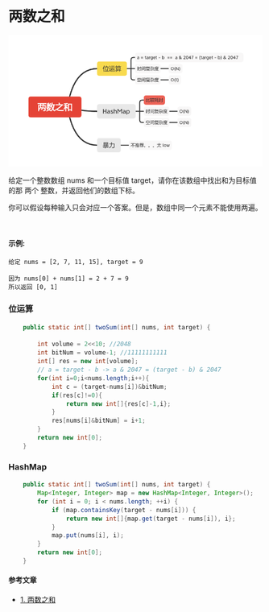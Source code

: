两数之和
======

![image_twoSum](../images/lc-hashtable/image_twoSum.png)

给定一个整数数组 nums 和一个目标值 target，请你在该数组中找出和为目标值的那 两个 整数，并返回他们的数组下标。

你可以假设每种输入只会对应一个答案。但是，数组中同一个元素不能使用两遍。

 

#### 示例:
```
给定 nums = [2, 7, 11, 15], target = 9

因为 nums[0] + nums[1] = 2 + 7 = 9
所以返回 [0, 1]
```

### 位运算
```java
    public static int[] twoSum(int[] nums, int target) {

        int volume = 2<<10; //2048
        int bitNum = volume-1; //11111111111
        int[] res = new int[volume];
        // a = target - b -> a & 2047 = (target - b) & 2047
        for(int i=0;i<nums.length;i++){
            int c = (target-nums[i])&bitNum;
            if(res[c]!=0){
                return new int[]{res[c]-1,i};
            }
            res[nums[i]&bitNum] = i+1;
        }
        return new int[0];
    }

```

### HashMap
```java
    public static int[] twoSum(int[] nums, int target) {
        Map<Integer, Integer> map = new HashMap<Integer, Integer>();
        for (int i = 0; i < nums.length; ++i) {
            if (map.containsKey(target - nums[i])) {
                return new int[]{map.get(target - nums[i]), i};
            }
            map.put(nums[i], i);
        }
        return new int[0];
    }
```

#### 参考文章
-  [1. 两数之和](https://leetcode-cn.com/problems/two-sum/)

